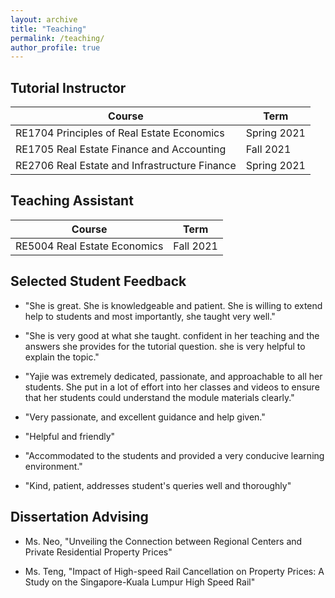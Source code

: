 ```yaml
---
layout: archive
title: "Teaching"
permalink: /teaching/
author_profile: true
---
```


## Tutorial Instructor

| Course                                          | Term          |
|-------------------------------------------------|---------------|
| RE1704 Principles of Real Estate Economics      | Spring 2021   |
| RE1705 Real Estate Finance and Accounting       | Fall 2021     |
| RE2706 Real Estate and Infrastructure Finance   | Spring 2021   |

## Teaching Assistant

| Course                                          | Term          |
|-------------------------------------------------|---------------|
| RE5004 Real Estate Economics                    | Fall 2021     |

## Selected Student Feedback

- "She is great. She is knowledgeable and patient. She is willing to extend help to students and most importantly, she taught very well."

- "She is very good at what she taught. confident in her teaching and the answers she provides for the tutorial question. she is very helpful to explain the topic."

- "Yajie was extremely dedicated, passionate, and approachable to all her students. She put in a lot of effort into her classes and videos to ensure that her students could understand the module materials clearly."

- "Very passionate, and excellent guidance and help given."

- "Helpful and friendly"

- "Accommodated to the students and provided a very conducive learning environment."

- "Kind, patient, addresses student's queries well and thoroughly"

## Dissertation Advising

- Ms. Neo, "Unveiling the Connection between Regional Centers and Private Residential Property Prices"

- Ms. Teng, "Impact of High-speed Rail Cancellation on Property Prices: A Study on the Singapore-Kuala Lumpur High Speed Rail"
